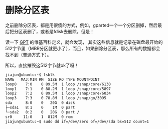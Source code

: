 # 删除分区表

之前删除分区表，都是用很傻的方式，例如，gparted一个一个分区删掉，然后最后把分区表删了，或者是fdisk去删除。但是！

读一下 [GPT](https://zh.wikipedia.org/wiki/GUID%E7%A3%81%E7%A2%9F%E5%88%86%E5%89%B2%E8%A1%A8) 的维基百科定义，就会发现，
其实这些信息就是记录在磁盘最开始的512字节里（MBR分区就更小了），而且，如果删除分区表，那么所有的数据都会找不到（普通方式下）。

所以，直接摧毁这512字节就ok了呀！

```bash
jiajun@ubuntu:~$ lsblk
NAME   MAJ:MIN RM  SIZE RO TYPE MOUNTPOINT
loop0    7:0    0 89.5M  1 loop /snap/core/6130
loop1    7:1    0 88.2M  1 loop /snap/core/5897
loop2    7:2    0 89.5M  1 loop /snap/core/6034
loop3    7:3    0 78.8M  1 loop /snap/go/3095
sda      8:0    0   20G  0 disk
├─sda1   8:1    0    1M  0 part
└─sda2   8:2    0   20G  0 part /
sr0     11:0    1  812M  0 rom
jiajun@ubuntu:~$ sudo dd if=/dev/zero of=/dev/sda bs=512 count=1
```
